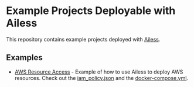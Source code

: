 # Example Projects Deployable with Ailess

This repository contains example projects deployed with [Ailess](https://github.com/dat1-co/ailess-cli).

## Examples

- [AWS Resource Access](./aws-resource-access) - Example of how to use Ailess to deploy AWS resources. Check out the [iam_policy.json](./aws-resource-access/iam_policy.json) and the [docker-compose.yml](./aws-resource-access/docker-compose.yml).
